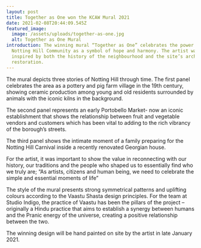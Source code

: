 ```yaml
---
layout: post
title: Together as One won the KCAW Mural 2021
date: 2021-02-08T20:44:09.545Z
featured_image:
  image: /assets/uploads/together-as-one.jpg
  alt: Together as One Mural
introduction: The winning mural “Together as One” celebrates the power of the
  Notting Hill Community as a symbol of hope and harmony. The artist was
  inspired by both the history of the neighbourhood and the site’s architectural
  restoration.
---
```

The mural depicts three stories of Notting Hill through time. The first panel celebrates the area as a pottery and pig farm village in the 19th century, showing ceramic production among young and old residents surrounded by animals with the iconic kilns in the background.

The second panel represents an early Portobello Market- now an iconic establishment that shows the relationship between fruit and vegetable vendors and customers which has been vital to adding to the rich vibrancy of the borough’s streets.

The third panel shows the intimate moment of a family preparing for the Notting Hill Carnival inside a recently renovated Georgian house.

For the artist, it was important to show the value in reconnecting with our history, our traditions and the people who shaped us to essentially find who we truly are; “As artists, citizens and human being, we need to celebrate the simple and essential moments of life”

The style of the mural presents strong symmetrical patterns and uplifting colours according to the Vaastu Shasta design principles. For the team at Studio Indigo, the practice of Vaastu has been the pillars of the project – originally a Hindu practice that aims to establish a synergy between humans and the Pranic energy of the universe, creating a positive relationship between the two.

The winning design will be hand painted on site by the artist in late January 2021.